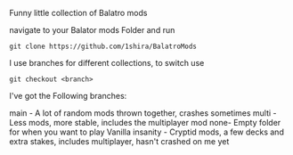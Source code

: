 Funny little collection of Balatro mods

navigate to your Balator mods Folder and run
```
git clone https://github.com/1shira/BalatroMods
```

I use branches for different collections, to switch use 
```
git checkout <branch>
```

I've got the Following branches:

main - A lot of random mods thrown together, crashes sometimes
multi - Less mods, more stable, includes the multiplayer mod
none- Empty folder for when you want to play Vanilla
insanity - Cryptid mods, a few decks and extra stakes, includes multiplayer, hasn't crashed on me yet
